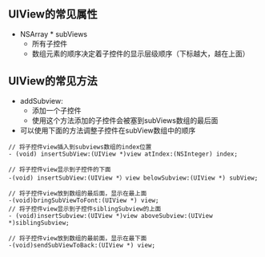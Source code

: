 ## UIView的常见属性

- NSArray * subViews
    - 所有子控件
    - 数组元素的顺序决定着子控件的显示层级顺序（下标越大，越在上面）

## UIView的常见方法
- addSubview:
    - 添加一个子控件
    - 使用这个方法添加的子控件会被塞到subViews数组的最后面
- 可以使用下面的方法调整子控件在subView数组中的顺序

```objc
// 将子控件view插入到subviews数组的index位置
- (void) insertSubView:(UIView *)view atIndex:(NSInteger) index;

// 将子控件view显示到子控件的下面
-(void) insertSubView:(UIView *）view belowSubview:(UIView *) subView;

// 将子控件view放到数组的最后面，显示在最上面
-(void)bringSubViewToFont:(UIView *) view;
// 将子控件view显示到子控件siblingSubview的上面
- (void)insertSubview:(UIView *)view aboveSubview:(UIView *)siblingSubview;

// 将子控件view放到数组的最前面，显示在最下面
-(void)sendSubViewToBack:(UIView *) view;

```